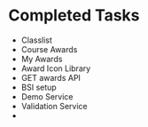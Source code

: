 # Completed Tasks

- Classlist
- Course Awards
- My Awards
- Award Icon Library
- GET awards API
- BSI setup
- Demo Service
- Validation Service
- 
